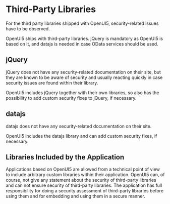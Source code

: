 <!-- loio91f3df4a6f4d1014b6dd926db0e91070 -->

# Third-Party Libraries

For the third party libraries shipped with OpenUI5, security-related issues have to be observed.

OpenUI5 ships with third-party libraries. jQuery is mandatory as OpenUI5 is based on it, and datajs is needed in case OData services should be used.



<a name="loio91f3df4a6f4d1014b6dd926db0e91070__section_FD6FE9D65C134965999FB56394A8BCAF"/>

## jQuery

jQuery does not have any security-related documentation on their site, but they are known to be aware of security and usually reacting quickly in case security issues are found within their library.

OpenUI5 includes jQuery together with their own libraries, so also has the possibility to add custom security fixes to jQuery, if necessary.



<a name="loio91f3df4a6f4d1014b6dd926db0e91070__section_7AA7F9054B57493C9612B142FBBF5404"/>

## datajs

datajs does not have any security-related documentation on their site.

OpenUI5 includes the datajs library and can add custom security fixes, if necessary.



<a name="loio91f3df4a6f4d1014b6dd926db0e91070__section_C7A8739DF3A140429D4B601B47145DF6"/>

## Libraries Included by the Application

Applications based on OpenUI5 are allowed from a technical point of view to include arbitrary custom libraries within their application. OpenUI5 can, of course, not give any statement about the security of third-party libraries and can not ensure security of third-party libraries. The application has full responsibility for doing a security assessment of third-party libraries before using them and for embedding and using them in a secure manner.

